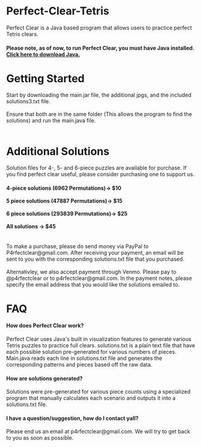# Perfect-Clear-Tetris
Perfect Clear is a Java based program that allows users to practice perfect Tetris clears. <br>
<h4><b>Please note, as of now, to run Perfect Clear, you must have Java installed. <a  target="_blank" rel="noopener" href = "https://www.java.com/en/download/"> Click here to download Java.</a></b> </h4>
<h1>Getting Started</h1>
Start by downloading the main.jar file, the additional jpgs, and the included solutions3.txt file. <br> 
<br>
Ensure that both are in the same folder (This allows the program to find the solutions) and run the main.java file. <br>
<br>
<h1> Additional Solutions </h1>
Solution files for 4-, 5- and 6-piece puzzles are available for purchase. If you find perfect clear useful, please consider purchasing one to support us. <br>
<h4> 4-piece solutions (6962 Permutations)-> $10 <br><br> 5 piece solutions (47887 Permutations)-> $15 <br><br> 6 piece solutions (293839 Permutations)-> $25 <br><br> All solutions -> $45</h4> <br>
To make a purchase, please do send money via PayPal to P4rfectclear@gmail.com. After receiving your payment, an email will be sent to you with the corresponding solutions.txt file that you purchased. <br> <br>
Alternativley, we also accept payment through Venmo. Please pay to @p4rfectclear or to p4rfectclear@gmail.com. In the payment notes, please specify the email address that you would like the solutions emailed to.
<h1> FAQ </h1>
<h4> How does Perfect Clear work?</h4> 
Perfect Clear uses Java's built in visualization features to generate various Tetris puzzles to practice full clears. solutions.txt is a plain text file that have each possible solution pre-generated for various numbers of pieces. Main.java reads each line in solutions.txt file and generates the corresponding patterns and pieces based off the raw data.
<br>
<h4> How are solutions generated? </h4>
Solutions were pre-generated for various piece counts using a specialized program that manually calculates each scenario and outputs it into a solutions.txt file.
<br>
<h4> I have a question/suggestion, how do I contact yall?</h4>
Please end us an email at p4rfectclear@gmail.com. We will try to get back to you as soon as possible.
